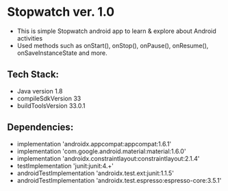 # Stopwatch ver. 1.0
- This is simple Stopwatch android app to learn & explore about Android activities
- Used methods such as onStart(), onStop(), onPause(), onResume(), onSaveInstanceState and more.

## Tech Stack:
- Java version 1.8
- compileSdkVersion 33
- buildToolsVersion 33.0.1

## Dependencies:
-   implementation 'androidx.appcompat:appcompat:1.6.1'
-    implementation 'com.google.android.material:material:1.6.0'
-    implementation 'androidx.constraintlayout:constraintlayout:2.1.4'
-    testImplementation 'junit:junit:4.+'
-    androidTestImplementation 'androidx.test.ext:junit:1.1.5'
-    androidTestImplementation 'androidx.test.espresso:espresso-core:3.5.1'
